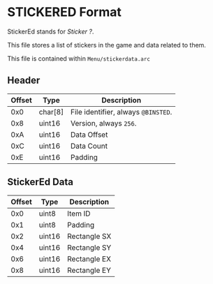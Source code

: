 # STICKERED Format

StickerEd stands for *Sticker ?*.

This file stores a list of stickers in the game and data related to them.

This file is contained within `Menu/stickerdata.arc`

## Header

| Offset | Type  | Description
|--------|-------|------------
| 0x0     | char[8]   | File identifier, always `@BINSTED`.
| 0x8     | uint16  | Version, always `256`.
| 0xA     | uint16  | Data Offset
| 0xC     | uint16  | Data Count
| 0xE     | uint16  | Padding

## StickerEd Data

| Offset | Type  | Description
|--------|-------|------------
| 0x0     | uint8   | Item ID
| 0x1     | uint8   | Padding
| 0x2     | uint16  | Rectangle SX
| 0x4     | uint16  | Rectangle SY
| 0x6     | uint16  | Rectangle EX
| 0x8     | uint16  | Rectangle EY